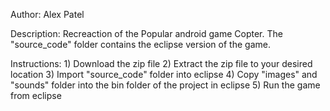 Author: Alex Patel

Description: Recreaction of the Popular android game Copter.
             The "source_code" folder contains the eclipse version of the game.

Instructions: 1) Download the zip file
              2) Extract the zip file to your desired location
              3) Import "source_code" folder into eclipse
              4) Copy "images" and "sounds" folder into the bin folder of the project in eclipse
              5) Run the game from eclipse
